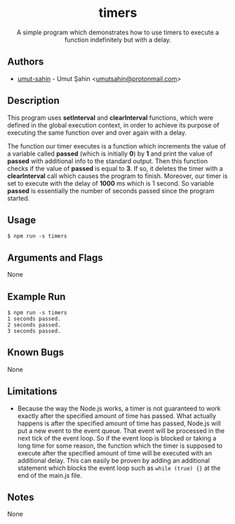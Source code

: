 <div align="center">
  <h1>timers</h1>
A simple program which demonstrates how to use timers to execute a function indefinitely but with a delay.
</div>


## Authors

- [umut-sahin](https://github.com/umut-sahin) - Umut Şahin \<umutsahin@protonmail.com>


## Description

This program uses  __setInterval__ and __clearInterval__ functions, which were defined in the global execution context, in order to achieve its purpose of executing the same function over and over again with a delay.

The function our timer executes is a function which increments the value of a variable called __passed__ (which is initially __0__) by __1__ and print the value of __passed__ with additional info to the standard output.
Then this function checks if the value of __passed__ is equal to __3__. If so, it deletes the timer with a __clearInterval__ call which causes the program to finish.
Moreover, our timer is set to execute with the delay of __1000__ ms which is 1 second. So variable __passed__ is essentially the number of seconds passed since the program started.


## Usage

```
$ npm run -s timers
```


## Arguments and Flags

None


## Example Run

```
$ npm run -s timers
1 seconds passed.
2 seconds passed.
3 seconds passed.
```


## Known Bugs

None


## Limitations

- Because the way the Node.js works, a timer is not guaranteed to work exactly after the specified amount of time has passed. What actually happens is after the specified amount of time has passed, Node.js will put a new event to the event queue. That event will be processed in the next tick of the event loop. So if the event loop is blocked or taking a long time for some reason, the function which the timer is supposed to execute after the specified amount of time will be executed with an additional delay. This can easily be proven by adding an additional statement which blocks the event loop such as ``` while (true) {} ```  at the end of the main.js file.


## Notes

None
